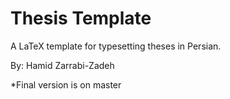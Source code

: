 # Thesis Template

A LaTeX template for typesetting theses in Persian.

By: Hamid Zarrabi-Zadeh

*Final version is on master
